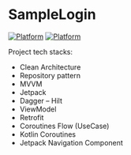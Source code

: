 # SampleLogin
[![Platform](https://img.shields.io/badge/Platform-Android-brightgreen.svg)](#)
[![Platform](https://img.shields.io/badge/Language-Kotlin-yellowgreen.svg)](#)


Project tech stacks:

- Clean Architecture
- Repository pattern
- MVVM
- Jetpack
- Dagger – Hilt
- ViewModel
- Retrofit
- Coroutines Flow (UseCase)
- Kotlin Coroutines
- Jetpack Navigation Component
